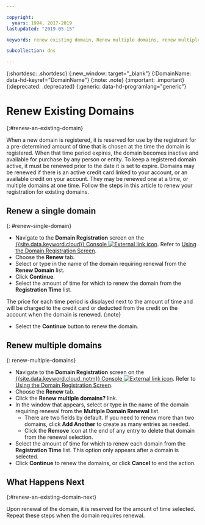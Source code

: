 ```yaml
---

copyright:
  years: 1994, 2017-2019
lastupdated: "2019-05-15"

keywords: renew existing domain, Renew multiple domains, renew multiple existing domains

subcollection: dns

---
```


{:shortdesc: .shortdesc}
{:new_window: target="_blank"}
{:DomainName: data-hd-keyref="DomainName"}
{:note: .note}
{:important: .important}
{:deprecated: .deprecated}
{:generic: data-hd-programlang="generic"}

# Renew Existing Domains
{:#renew-an-existing-domain}

When a new domain is registered, it is reserved for use by the registrant for a pre-determined amount of time that is chosen at the time the domain is registered. When that time period expires, the domain becomes inactive and available for purchase by any person or entity. To keep a registered domain active, it must be renewed prior to the date it is set to expire. Domains may be renewed if there is an active credit card linked to your account, or an available credit on your account. They may be renewed one at a time, or multiple domains at one time. Follow the steps in this article to renew your registration for existing domains.

## Renew a single domain
{: #renew-single-domain}

* Navigate to the **Domain Registration** screen on the [{{site.data.keyword.cloud}} Console ![External link icon](../../icons/launch-glyph.svg "External link icon")](https://{DomainName}/). Refer to [Using the Domain Registration Screen](/docs/dns?topic=dns-how-to-use-the-domain-registration-screen).
* Choose the **Renew** tab.
* Select or type in the name of the domain requiring renewal from the **Renew Domain** list.
* Click **Continue**.
* Select the amount of time for which to renew the domain from the **Registration Time** list.

The price for each time period is displayed next to the amount of time and will be charged to the credit card or deducted from the credit on the account when the domain is renewed.
{:note}

* Select the **Continue** button to renew the domain.

## Renew multiple domains
{: renew-multiple-domains}

* Navigate to the **Domain Registration** screen on the [{{site.data.keyword.cloud_notm}} Console ![External link icon](../../icons/launch-glyph.svg "External link icon")](https://{DomainName}/). Refer to [Using the Domain Registration Screen](/docs/dns?topic=dns-how-to-use-the-domain-registration-screen).
* Choose the **Renew** tab.
* Click the **Renew multiple domains?** link.
* In the window that appears, select or type in the name of the domain requiring renewal from the **Multiple Domain Renewal** list.
  * There are two fields by default. If you need to renew more than two domains, click **Add Another** to create as many entries as needed.
  * Click the **Remove** icon at the end of any entry to delete that domain from the renewal selection.
* Select the amount of time for which to renew each domain from the **Registration Time** list. This option only appears after a domain is selected.
* Click **Continue** to renew the domains, or click **Cancel** to end the action.


## What Happens Next
{:#renew-an-existing-domain-next}

Upon renewal of the domain, it is reserved for the amount of time selected. Repeat these steps when the domain requires renewal.
